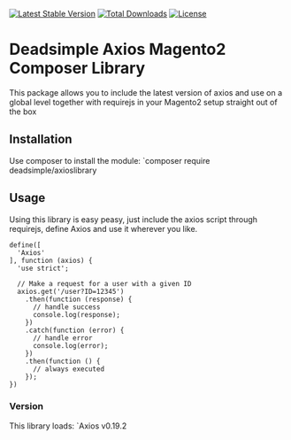 [![Latest Stable Version](https://poser.pugx.org/deadsimple/axioslibrary/version)](https://packagist.org/packages/deadsimple/axioslibrary) [![Total Downloads](https://poser.pugx.org/deadsimple/axioslibrary/downloads)](https://packagist.org/packages/deadsimple/axioslibrary) [![License](https://poser.pugx.org/deadsimple/axioslibrary/license)](https://packagist.org/packages/deadsimple/axioslibrary)

# Deadsimple Axios Magento2 Composer Library

This package allows you to include the latest version of axios and use on a global level together with requirejs in your Magento2 setup straight out of the box

## Installation

Use composer to install the module: `composer require deadsimple/axioslibrary

## Usage
Using this library is easy peasy, just include the axios script through requirejs, define Axios and use it wherever you like.


```
define([
  'Axios'
], function (axios) {
  'use strict';
  
  // Make a request for a user with a given ID
  axios.get('/user?ID=12345')
    .then(function (response) {
      // handle success
      console.log(response);
    })
    .catch(function (error) {
      // handle error
      console.log(error);
    })
    .then(function () {
      // always executed
    });
})
``` 

### Version

This library loads: `Axios v0.19.2
